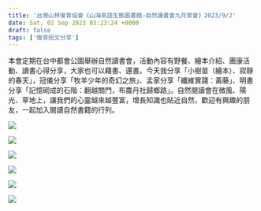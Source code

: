 ```yaml
---
title: '台灣山林復育協會《山海島語生態圖書館—自然讀書會九月聚會》2023/9/2'
date: Sat, 02 Sep 2023 03:23:24 +0000
draft: false
tags: ['復育短文分享']
---
```


本會定期在台中都會公園舉辦自然讀書會，活動內容有野餐、繪本介紹、團康活動、讀書心得分享，大家也可以藉書、還書。今天我分享「小樹苗（繪本）、寂靜的春天」，冠儀分享「牧羊少年的奇幻之旅」、孟家分享「纖維實踐：黃藤」、明書分享「記憶砌成的石階：翻越關門，布農丹社歸鄉路」。自然閱讀會在微風、陽光、草地上，讓我們的心靈越來越豐富，增長知識也貼近自然，歡迎有興趣的朋友，一起加入閱讀自然書籍的行列。

![](https://www.reforestation.tw/wp-content/uploads/2024/01/370255296_6979124425440471_4519822437610602556_n-1024x768.jpg)

![](https://www.reforestation.tw/wp-content/uploads/2024/01/370263430_6979124378773809_2013974436658957153_n-1024x768.jpg)

![](https://www.reforestation.tw/wp-content/uploads/2024/01/370263550_6979124162107164_6926943577395728857_n-1024x768.jpg)

![](https://www.reforestation.tw/wp-content/uploads/2024/01/370371576_6979124132107167_8544750246726242809_n-768x1024.jpg)

![](https://www.reforestation.tw/wp-content/uploads/2024/01/371777402_6979124312107149_6808969948775907319_n-768x1024.jpg)

![](https://www.reforestation.tw/wp-content/uploads/2024/01/371782599_6979124288773818_9116379654961256978_n-1024x768.jpg)